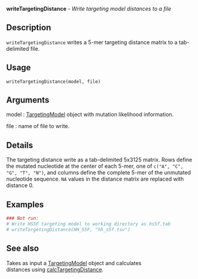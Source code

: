 **writeTargetingDistance** - *Write targeting model distances to a file*

Description
--------------------

`writeTargetingDistance` writes a 5-mer targeting distance matrix 
to a tab-delimited file.


Usage
--------------------
```
writeTargetingDistance(model, file)
```

Arguments
-------------------

model
:   [TargetingModel](TargetingModel-class.md) object with 
mutation likelihood information.

file
:   name of file to write.




Details
-------------------

The targeting distance write as a tab-delimited 5x3125 matrix. Rows define the mutated 
nucleotide at the center of each 5-mer, one of `c("A", "C", "G", "T", "N")`, 
and columns define the complete 5-mer of the unmutated nucleotide sequence. 
`NA` values in the distance matrix are replaced with distance 0.



Examples
-------------------

```R
### Not run:
# Write HS5F targeting model to working directory as hs5f.tab
# writeTargetingDistance(HH_S5F, "hh_s5f.tsv")
```



See also
-------------------

Takes as input a [TargetingModel](TargetingModel-class.md) object and calculates  
distances using [calcTargetingDistance](calcTargetingDistance.md).



